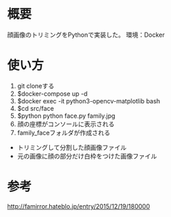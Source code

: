 # 概要
顔画像のトリミングをPythonで実装した。
環境：Docker

# 使い方
1. git cloneする
2. $docker-compose up -d
3. $docker exec -it python3-opencv-matplotlib bash
4. $cd src/face
5. $python python face.py family.jpg
6. 顔の座標がコンソールに表示される
7. family_faceフォルダが作成される
  - トリミングして分割した顔画像ファイル
  - 元の画像に顔の部分だけ白枠をつけた画像ファイル

# 参考
http://famirror.hateblo.jp/entry/2015/12/19/180000
